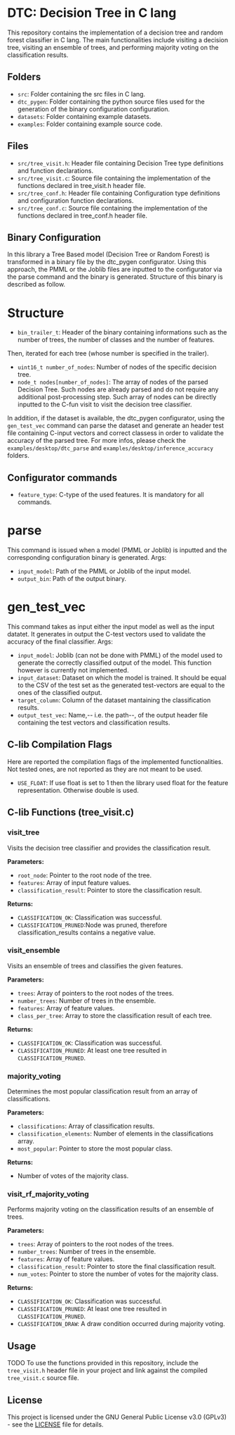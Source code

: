 # DTC: Decision Tree in C lang

This repository contains the implementation of a decision tree and random forest classifier in C lang. The main functionalities include visiting a decision tree, visiting an ensemble of trees, and performing majority voting on the classification results.

## Folders
- `src`: Folder containing the src files in C lang.
- `dtc_pygen`: Folder containing the python source files used for the generation of the binary configuration configuration.
- `datasets`: Folder containing example datasets.
- `examples`: Folder containing example source code.

## Files

- `src/tree_visit.h`: Header file containing Decision Tree type definitions and function declarations.
- `src/tree_visit.c`: Source file containing the implementation of the functions declared in tree_visit.h header file.
- `src/tree_conf.h`:  Header file containing Configuration type definitions and configuration function declarations.
- `src/tree_conf.c`:  Source file containing the implementation of the functions declared in tree_conf.h header file.

## Binary Configuration
In this library a Tree Based model (Decision Tree or Random Forest) is transformed in a binary file by the dtc_pygen configurator.
Using this approach, the PMML or the Joblib files are inputted to the configurator via the parse command and the binary is generated.
Structure of this binary is described as follow.
# Structure
- `bin_trailer_t`: Header of the binary containing informations such as the number of trees, the number of classes and the number of features.

Then, iterated for each tree (whose number is specified in the trailer).

- `uint16_t number_of_nodes`: Number of nodes of the specific decision tree.
- `node_t nodes[number_of_nodes]`: The array of nodes of the parsed Decision Tree. Such nodes are already parsed and do not require any
                                    additional post-processing step. Such array of nodes can be directly inputted to the C-fun visit to 
                                    visit the decision tree classifier.
 
In addition, if the dataset is available, the dtc_pygen configurator, using the `gen_test_vec` command can parse the dataset 
and generate an header test file containing C-input vectors and correct classess in order to validate the accuracy of the parsed tree.
For more infos, please check the `examples/desktop/dtc_parse` and `examples/desktop/inference_accuracy` folders. 

## Configurator commands
- `feature_type`: C-type of the used features. It is mandatory for all commands.
# parse
This command is issued when a model (PMML or Joblib) is inputted and the corresponding configuration binary is generated.
Args:
- `input_model`: Path of the PMML or Joblib of the input model.
- `output_bin`:  Path of the output binary.
     

# gen_test_vec
This command takes as input either the input model as well as the input datatet. It generates in output the C-test 
vectors used to validate the accuracy of the final classifier.
Args:
- `input_model`: Joblib (can not be done with PMML) of the model used to generate the correctly classified output of the model.
                    This function however is currently not implemented.
- `input_dataset`: Dataset on which the model is trained. It should be equal to the CSV of the test set as the generated test-vectors are
                     equal to the ones of the classified output.
- `target_column`: Column of the dataset mantaining the classification results.
- `output_test_vec`: Name,-- i.e. the path--, of the output header file containing the test vectors and classification results.

## C-lib Compilation Flags
Here are reported the compilation flags of the implemented functionalities. Not tested ones, are not reported as they are not meant to be used.
- `USE_FLOAT`: If use float is set to 1 then the library used float for the feature representation. Otherwise double is used.

## C-lib Functions (tree_visit.c)

### visit_tree

Visits the decision tree classifier and provides the classification result.

**Parameters:**
- `root_node`: Pointer to the root node of the tree.
- `features`: Array of input feature values.
- `classification_result`: Pointer to store the classification result.

**Returns:**
- `CLASSIFICATION_OK`: Classification was successful.
- `CLASSIFICATION_PRUNED`:Node was pruned, therefore classification_results contains a negative value.

### visit_ensemble

Visits an ensemble of trees and classifies the given features.

**Parameters:**
- `trees`: Array of pointers to the root nodes of the trees.
- `number_trees`: Number of trees in the ensemble.
- `features`: Array of feature values.
- `class_per_tree`: Array to store the classification result of each tree.

**Returns:**
- `CLASSIFICATION_OK`: Classification was successful.
- `CLASSIFICATION_PRUNED`: At least one tree resulted in `CLASSIFICATION_PRUNED`.

### majority_voting

Determines the most popular classification result from an array of classifications.

**Parameters:**
- `classifications`: Array of classification results.
- `classification_elements`: Number of elements in the classifications array.
- `most_popular`: Pointer to store the most popular class.

**Returns:**
- Number of votes of the majority class.

### visit_rf_majority_voting

Performs majority voting on the classification results of an ensemble of trees.

**Parameters:**
- `trees`: Array of pointers to the root nodes of the trees.
- `number_trees`: Number of trees in the ensemble.
- `features`: Array of feature values.
- `classification_result`: Pointer to store the final classification result.
- `num_votes`: Pointer to store the number of votes for the majority class.

**Returns:**
- `CLASSIFICATION_OK`: Classification was successful.
- `CLASSIFICATION_PRUNED`: At least one tree resulted in `CLASSIFICATION_PRUNED`.
- `CLASSIFICATION_DRAW`: A draw condition occurred during majority voting.

## Usage
TODO
To use the functions provided in this repository, include the `tree_visit.h` header file in your project and link against the compiled `tree_visit.c` source file.



## License
This project is licensed under the GNU General Public License v3.0 (GPLv3) - see the [LICENSE](LICENSE) file for details.
